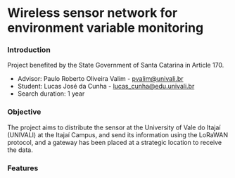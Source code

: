 # Wireless sensor network for environment variable monitoring

### Introduction
Project benefited by the State Government of Santa Catarina in Article 170.
- Advisor: Paulo Roberto Oliveira Valim - pvalim@univali.br 
- Student: Lucas José da Cunha - lucas_cunha@edu.univali.br
- Search duration: 1 year

### Objective
The project aims to distribute the sensor at the University of Vale do Itajaí (UNIVALI) at the Itajaí Campus, and send its information using the LoRaWAN protocol, and a gateway has been placed at a strategic location to receive the data.

### Features
